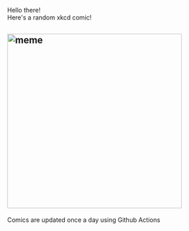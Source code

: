 Hello there! <br>Here's a random xkcd comic!<br>
## <img src="https://imgs.xkcd.com/comics/dual_usb_c.png" alt="meme" width="400"/><br>
Comics are updated once a day using Github Actions